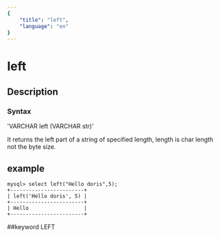 ```yaml
---
{
    "title": "left",
    "language": "en"
}
---
```


<!-- 
Licensed to the Apache Software Foundation (ASF) under one
or more contributor license agreements.  See the NOTICE file
distributed with this work for additional information
regarding copyright ownership.  The ASF licenses this file
to you under the Apache License, Version 2.0 (the
"License"); you may not use this file except in compliance
with the License.  You may obtain a copy of the License at

  http://www.apache.org/licenses/LICENSE-2.0

Unless required by applicable law or agreed to in writing,
software distributed under the License is distributed on an
"AS IS" BASIS, WITHOUT WARRANTIES OR CONDITIONS OF ANY
KIND, either express or implied.  See the License for the
specific language governing permissions and limitations
under the License.
-->

# left
## Description
### Syntax

'VARCHAR left (VARCHAR str)'


It returns the left part of a string of specified length, length is char length not the byte size.

## example

```
mysql> select left("Hello doris",5);
+------------------------+
| left('Hello doris', 5) |
+------------------------+
| Hello                  |
+------------------------+
```
##keyword
LEFT
